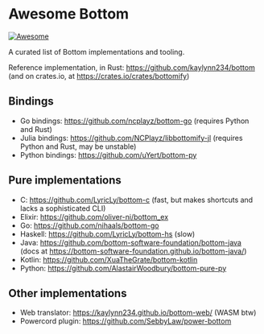 # Awesome Bottom

[![Awesome](https://awesome.re/badge.svg)](https://github.com/sindresorhus/awesome)

A curated list of Bottom implementations and tooling.

Reference implementation, in Rust: <https://github.com/kaylynn234/bottom> (and on crates.io, at <https://crates.io/crates/bottomify>)

## Bindings
- Go bindings: <https://github.com/ncplayz/bottom-go> (requires Python and Rust)
- Julia bindings: <https://github.com/NCPlayz/libbottomify-jl> (requires Python and Rust, may be unstable)
- Python bindings: <https://github.com/uYert/bottom-py>
## Pure implementations
- C: <https://github.com/LyricLy/bottom-c> (fast, but makes shortcuts and lacks a sophisticated CLI)
- Elixir: <https://github.com/oliver-ni/bottom_ex>
- Go: <https://github.com/nihaals/bottom-go>
- Haskell: <https://github.com/LyricLy/bottom-hs> (slow)
- Java: <https://github.com/bottom-software-foundation/bottom-java> (docs at <https://bottom-software-foundation.github.io/bottom-java/>)
- Kotlin: <https://github.com/XuaTheGrate/bottom-kotlin>
- Python: <https://github.com/AlastairWoodbury/bottom-pure-py>
## Other implementations
- Web translator: <https://kaylynn234.github.io/bottom-web/> (WASM btw)
- Powercord plugin: <https://github.com/SebbyLaw/power-bottom>
